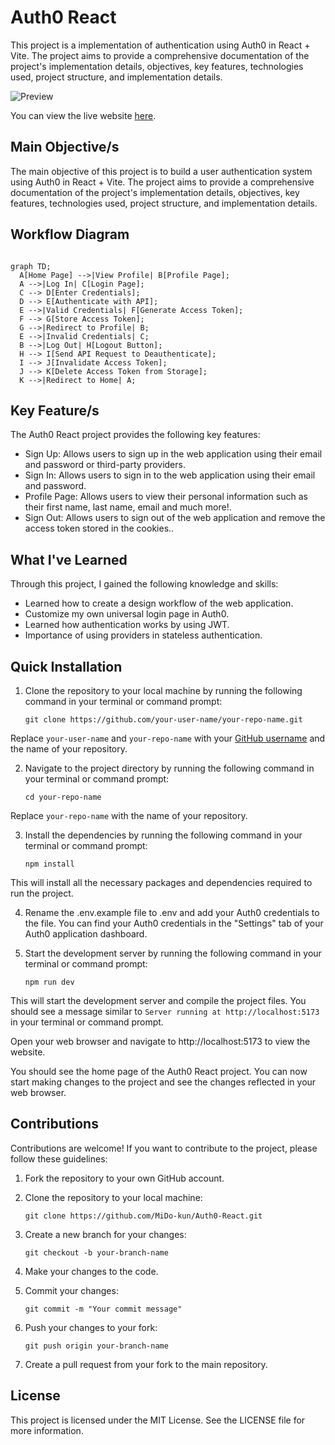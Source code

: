 # Auth0 React

This project is a implementation of authentication using Auth0 in React + Vite. The project aims to provide a comprehensive documentation of the project's implementation details, objectives, key features, technologies used, project structure, and implementation details.

![Preview](https://lh3.googleusercontent.com/uBlFBIIcd86zxFGuKhkpCr-SRvRI1sFew5gxaVSQwrvm9eDC1ciWmTdYyVhEEBOr_Q75QQUc_qy1X4fmlhXp15crHPK8dn8atk39o_Rs0yTHFS5eHEu_gh8HrI3riTRFm9rYbPkTbCDxpWhZnNo9-Tgu-t_j8kWcAIalOHw2ohNWNZyPgbIxgrs7IDXVWQtfLiDEwSAiNOTSOQrssqRw90eeeut16c2rY4WOS8BJ3Il-fSRfLItLLf8vpUcAbJ53iQ1SUTvHO2ZlYsTR5MVAQ1_p_ReOJn15AKu8sYnfsDqSjrYN76Z3XtSIBXr-E4D_-vyia63_MiBfM8Cxhrhj7lwHdqO_7KMgogG7FO_1V0ybmAONH-hFELI3wlSU4NAlI0PhACz7n-dANrIsTGZVAvbjO81fgFZESeV3FdhZkjE8tpoPBQ0L5oltq1IzFJxWFvxy1IEOIB7b5DodcSgBULJ-YMbbTnotBZmUM5LKccUJUkjo40kdB93ntpqS3JUaNLn7RKwAjmh9T97W_Y8cQQRyLIjbl2A9f4ffUD1E1HU1mpUVnUrsu884dLcWvWpOzAotrBoj1wM2zKSW65p6Qne0Q1uMAURueYXsly7fhR4ChLrYZE7u_M-Vbh448xOjz6ugGkeIyBOonfncMRCR9sYIaapnyhHYZXxhaVzm3wqLAKHSpoooaOhf2uMI2meJVBzFZvjb01QJq5ZxOERpBC0lqK7rfGZPw3oRfVXco_u7j8J9fBnp2lXoj-Df1JTgb5iUGhQ6tlxx1xM_XGpRXaA5osrrzR1aZ3zDNyEFCy7HE79Cn2mqCdKup970LVcnWxBkwaO-e_DhbN0wCg_j_20i-zkWoT-Oo6CPYGEcMDLRZe4dfyIvnuSwCwk371Z4O7s2NkdnFlpnrhD5hMuTUd0C7din6zPu3A3vwCAQpp69mvC6Dfnr5oMVDoCLRkT5j4cJuJb5286lNaLJI7yxhg=w858-h568-s-no?authuser=0)

You can view the live website [here](https://auth0-react-b5e35.web.app). 

## Main Objective/s

The main objective of this project is to build a user authentication system using Auth0 in React + Vite. The project aims to provide a comprehensive documentation of the project's implementation details, objectives, key features, technologies used, project structure, and implementation details.

## Workflow Diagram

```mermaid

graph TD;
  A[Home Page] -->|View Profile| B[Profile Page];
  A -->|Log In| C[Login Page];
  C --> D[Enter Credentials];
  D --> E[Authenticate with API];
  E -->|Valid Credentials| F[Generate Access Token];
  F --> G[Store Access Token];
  G -->|Redirect to Profile| B;
  E -->|Invalid Credentials| C;
  B -->|Log Out| H[Logout Button];
  H --> I[Send API Request to Deauthenticate];
  I --> J[Invalidate Access Token];
  J --> K[Delete Access Token from Storage];
  K -->|Redirect to Home| A;

```

## Key Feature/s

The Auth0 React project provides the following key features:

- Sign Up: Allows users to sign up in the web application using their email and password or third-party providers.
- Sign In: Allows users to sign in to the web application using their email and password.
- Profile Page: Allows users to view their personal information such as their first name, last name, email and much more!.
- Sign Out: Allows users to sign out of the web application and remove the access token stored in the cookies..

## What I've Learned

Through this project, I gained the following knowledge and skills:

- Learned how to create a design workflow of the web application.
- Customize my own universal login page in Auth0.
- Learned how authentication works by using JWT.
- Importance of using providers in stateless authentication.

## Quick Installation

1. Clone the repository to your local machine by running the following command in your terminal or command prompt:

   `git clone https://github.com/your-user-name/your-repo-name.git`

Replace `your-user-name` and `your-repo-name` with your [GitHub username](poe://www.poe.com/_api/key_phrase?phrase=GitHub%20username&prompt=Tell%20me%20more%20about%20GitHub%20username.) and the name of your repository.

2. Navigate to the project directory by running the following command in your terminal or command prompt:

   ```cd your-repo-name```

Replace `your-repo-name` with the name of your repository.

3. Install the dependencies by running the following command in your terminal or command prompt:

   ```npm install```

This will install all the necessary packages and dependencies required to run the project.

4. Rename the .env.example file to .env and add your Auth0 credentials to the file. You can find your Auth0 credentials in the "Settings" tab of your Auth0 application dashboard.

5. Start the development server by running the following command in your terminal or command prompt:

   ```npm run dev```

This will start the development server and compile the project files. You should see a message similar to `Server running at http://localhost:5173` in your terminal or command prompt.

Open your web browser and navigate to http://localhost:5173 to view the website.

You should see the home page of the Auth0 React project. You can now start making changes to the project and see the changes reflected in your web browser.

## Contributions

Contributions are welcome! If you want to contribute to the project, please follow these guidelines:

1. Fork the repository to your own GitHub account.

2. Clone the repository to your local machine:

   `git clone https://github.com/MiDo-kun/Auth0-React.git`

3. Create a new branch for your changes:

   `git checkout -b your-branch-name`

4. Make your changes to the code.

5. Commit your changes:

   `git commit -m "Your commit message"`

6. Push your changes to your fork:

   `git push origin your-branch-name`

7. Create a pull request from your fork to the main repository.

## License

This project is licensed under the MIT License. See the LICENSE file for more information.

